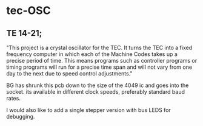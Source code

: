 # tec-OSC


## TE 14-21; 
"This project is a crystal oscillator for the
TEC. It turns the TEC into a fixed frequency computer in which each of the
Machine Codes takes up a precise period
of time.
This means programs such as controller
programs or timing programs will run for
a precise time span and will not vary from
one day to the next due to speed control
adjustments."

BG has shrunk this pcb down to the size of the 4049 ic and goes into the socket. its available in different clock speeds, preferably standard baud rates.

I would also like to add a single stepper version with bus LEDS for debugging.

